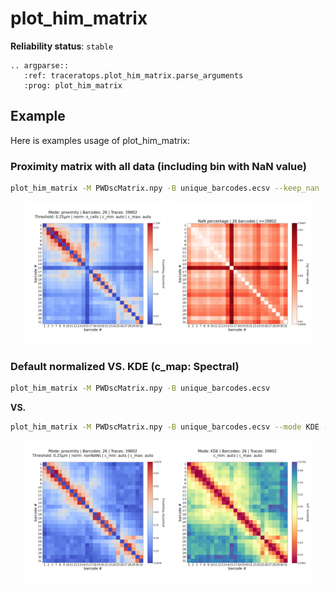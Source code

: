 # plot_him_matrix

**Reliability status**: `stable`

```{eval-rst}
.. argparse::
   :ref: traceratops.plot_him_matrix.parse_arguments
   :prog: plot_him_matrix
```


## Example

Here is examples usage of plot_him_matrix:

### Proximity matrix with all data (including bin with NaN value)
```bash
plot_him_matrix -M PWDscMatrix.npy -B unique_barcodes.ecsv --keep_nan
```

<p align="center">
    <img src="../../_static/Fig_PWDscMatrix_proximity_0.01-0.10.png" width="45%">
    <img src="../../_static/Fig_PWDscMatrix_proximity_norm_0.82-0.95_nan.png" width="45%">
</p>


### Default normalized VS. KDE (c_map: Spectral)


```bash
plot_him_matrix -M PWDscMatrix.npy -B unique_barcodes.ecsv
```

**VS.**

```bash
plot_him_matrix -M PWDscMatrix.npy -B unique_barcodes.ecsv --mode KDE --c_map Spectral
```

<p align="center">
    <img src="../../_static/Fig_PWDscMatrix_proximity_norm_0.20-0.59.png" width="45%">
    <img src="../../_static/Fig_PWDscMatrix_KDE_0.21-0.37.png" width="45%">
</p>
